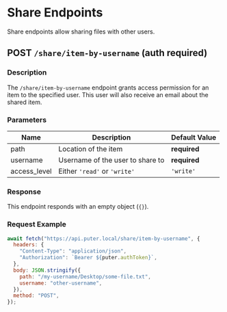 # Share Endpoints

Share endpoints allow sharing files with other users.


## POST `/share/item-by-username` (auth required)

### Description

The `/share/item-by-username` endpoint grants access permission
for an item to the specified user. This user will also receive an
email about the shared item.

### Parameters

| Name | Description | Default Value |
| ---- | ----------- | -------- |
| path | Location of the item | **required** |
| username | Username of the user to share to | **required** |
| access_level | Either `'read'` or `'write'` | `'write'` |

### Response

This endpoint responds with an empty object (`{}`).

### Request Example

```javascript
await fetch("https://api.puter.local/share/item-by-username", {
  headers: {
    "Content-Type": "application/json",
    "Authorization": `Bearer ${puter.authToken}`,
  },
  body: JSON.stringify({
    path: "/my-username/Desktop/some-file.txt",
    username: "other-username",
  }),
  method: "POST",
});
```
